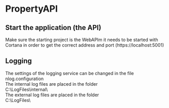 # PropertyAPI

## Start the application (the API)
Make sure the starting project is the WebAPIm it needs to be started with Cortana in order to get the correct address and port (https://localhost:5001)

## Logging
The settings of the logging service can be changed in the file nlog.configuration  
The internal log files are placed in the folder  
C:\LogFiles\internal\  
The external log files are placed in the folder  
C:\LogFiles\  
